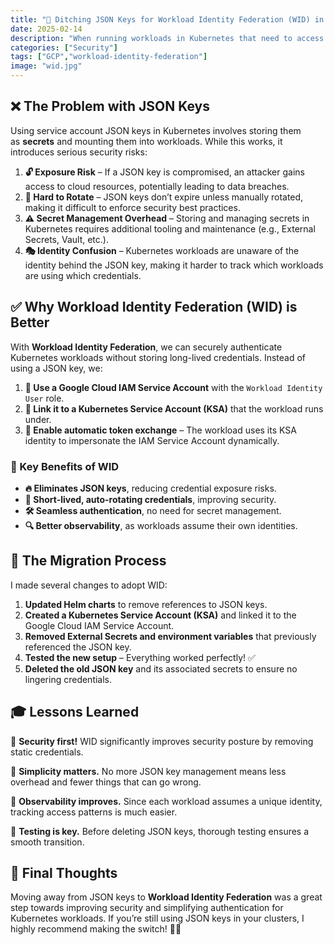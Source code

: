 ```yaml
---
title: "🔐 Ditching JSON Keys for Workload Identity Federation (WID) in Kubernetes"
date: 2025-02-14
description: "When running workloads in Kubernetes that need to access Google Cloud resources, a common approach has been to use a service account JSON key stored in a secret. However, this method has security vulnerabilities. Recently, I transitioned to using **Workload Identity Federation (WID)**, which eliminates the need for JSON keys while ensuring secure access. Here’s why WID is a game-changer and what I learned during this migration. 🚀"
categories: ["Security"]
tags: ["GCP","workload-identity-federation"]
image: "wid.jpg"
---
```


## ❌ The Problem with JSON Keys

Using service account JSON keys in Kubernetes involves storing them as **secrets** and mounting them into workloads. While this works, it introduces serious security risks:

1. **🔓 Exposure Risk** – If a JSON key is compromised, an attacker gains access to cloud resources, potentially leading to data breaches.
2. **🚫 Hard to Rotate** – JSON keys don’t expire unless manually rotated, making it difficult to enforce security best practices.
3. **⚠️ Secret Management Overhead** – Storing and managing secrets in Kubernetes requires additional tooling and maintenance (e.g., External Secrets, Vault, etc.).
4. **🎭 Identity Confusion** – Kubernetes workloads are unaware of the identity behind the JSON key, making it harder to track which workloads are using which credentials.

## ✅ Why Workload Identity Federation (WID) is Better

With **Workload Identity Federation**, we can securely authenticate Kubernetes workloads without storing long-lived credentials. Instead of using a JSON key, we:

1. **👤 Use a Google Cloud IAM Service Account** with the `Workload Identity User` role.
2. **🤖 Link it to a Kubernetes Service Account (KSA)** that the workload runs under.
3. **🔄 Enable automatic token exchange** – The workload uses its KSA identity to impersonate the IAM Service Account dynamically.

### 🎯 Key Benefits of WID

- **🔥 Eliminates JSON keys**, reducing credential exposure risks.
- **🔑 Short-lived, auto-rotating credentials**, improving security.
- **🛠️ Seamless authentication**, no need for secret management.
- **🔍 Better observability**, as workloads assume their own identities.

## 📌 The Migration Process

I made several changes to adopt WID:

1. **Updated Helm charts** to remove references to JSON keys.
2. **Created a Kubernetes Service Account (KSA)** and linked it to the Google Cloud IAM Service Account.
3. **Removed External Secrets and environment variables** that previously referenced the JSON key.
4. **Tested the new setup** – Everything worked perfectly! ✅
5. **Deleted the old JSON key** and its associated secrets to ensure no lingering credentials.

## 🎓 Lessons Learned

🔹 **Security first!** WID significantly improves security posture by removing static credentials.

🔹 **Simplicity matters.** No more JSON key management means less overhead and fewer things that can go wrong.

🔹 **Observability improves.** Since each workload assumes a unique identity, tracking access patterns is much easier.

🔹 **Testing is key.** Before deleting JSON keys, thorough testing ensures a smooth transition.

## 🚀 Final Thoughts

Moving away from JSON keys to **Workload Identity Federation** was a great step towards improving security and simplifying authentication for Kubernetes workloads. If you’re still using JSON keys in your clusters, I highly recommend making the switch! 🔄🔐
